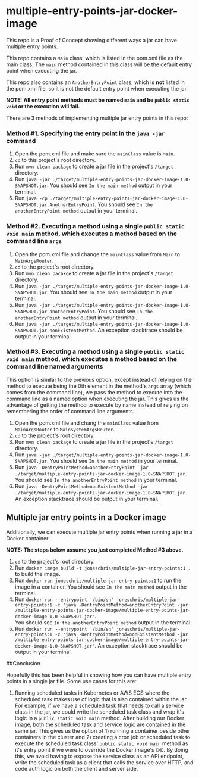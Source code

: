 # multiple-entry-points-jar-docker-image

This repo is a Proof of Concept showing different ways a jar can have multiple entry points.

This repo contains a `Main` class, which is listed in the pom.xml file as the main class.  The `main` method 
contained in this class will be the default entry point when executing the jar.  

This repo also contains an `AnotherEntryPoint` class, which is **not** listed in the pom.xml file, so it is
not the default entry point when executing the jar.

**NOTE:  All entry point methods must be named `main` and be `public static void` or the execution will fail.**

There are 3 methods of implementing multiple jar entry points in this repo:

### Method #1. Specifying the entry point in the `java -jar` command

1. Open the pom.xml file and make sure the `mainClass` value is `Main`.
2. `cd` to this project's root directory.
3. Run `mvn clean package` to create a jar file in the project's `/target` directory.
4. Run `java -jar ./target/multiple-entry-points-jar-docker-image-1.0-SNAPSHOT.jar`.  You should see `In the main method` output in your terminal.
5. Run `java -cp ./target/multiple-entry-points-jar-docker-image-1.0-SNAPSHOT.jar AnotherEntryPoint`.  You should see `In the anotherEntryPoint method` output in your terminal.

### Method #2. Executing a method using a single `public static void main` method, which executes a method based on the command line `args`

1. Open the pom.xml file and change the `mainClass` value from `Main` to `MainArgsRouter`.
2. `cd` to the project's root directory.
3. Run `mvn clean pacakge` to create a jar file in the project's `/target` directory.
4. Run `java -jar ./target/multiple-entry-points-jar-docker-image-1.0-SNAPSHOT.jar`.  You should see `In the main method` output in your terminal.
5. Run `java -jar ./target/multiple-entry-points-jar-docker-image-1.0-SNAPSHOT.jar anotherEntryPoint`.  You should see `In the anotherEntryPoint method` output in your terminal.
6. Run `java -jar ./target/multiple-entry-points-jar-docker-image-1.0-SNAPSHOT.jar nonExistentMethod`.  An exception stacktrace should be output in your terminal.

### Method #3. Executing a method using a single `public static void main` method, which executes a method based on the command line named arguments

This option is similar to the previous option, except instead of relying on the method to execute being the 0th element in the method's
`args` array (which comes from the command line), we pass the method to execute into the command line as a named option when executing the jar.  This 
gives us the advantage of getting the method to execute by name instead of relying on remembering the order of command line arguments. 

1. Open the pom.xml file and chang the `mainClass` value from `MainArgsRouter` to `MainSystemArgsRouter`.
2. `cd` to the project's root directory.
3. Run `mvn clean package` to create a jar file in the project's `/target` directory.
4. Run `java -jar ./target/multiple-entry-points-jar-docker-image-1.0-SNAPSHOT.jar`.  You should see `In the main method` in your terminal.
5. Run `java -DentryPointMethod=anotherEntryPoint -jar ./target/multiple-entry-points-jar-docker-image-1.0-SNAPSHOT.jar`.  You should see `In the anotherEntryPoint method` in your terminal.
6. Run `java -DentryPointMethod=nonExistentMethod -jar ./target/multiple-entry-points-jar-docker-image-1.0-SNAPSHOT.jar`.  An exception stacktrace should be output in your terminal.

## Multiple jar entry points in a Docker image

Additionally, we can execute multiple jar entry points when running a jar in a Docker container. 

**NOTE:  The steps below assume you just completed Method #3 above.**

1. `cd` to the project's root directory.
2. Run `docker image build -t joneschris/multiple-jar-entry-points:1 .` to build the image.
3. Run `docker run joneschris/multiple-jar-entry-points:1` to run the image in a container.  You should see `In the main method` output in the terminal.
4. Run `docker run --entrypoint '/bin/sh' joneschris/multiple-jar-entry-points:1 -c 'java -DentryPointMethod=anotherEntryPoint -jar /multiple-entry-points-jar-docker-image/multiple-entry-points-jar-docker-image-1.0-SNAPSHOT.jar'`.  
You should see `In the anotherEntryPoint method` output in the terminal.
5. Run `docker run --entrypoint '/bin/sh' joneschris/multiple-jar-entry-points:1 -c 'java -DentryPointMethod=nonExistentMethod -jar /multiple-entry-points-jar-docker-image/multiple-entry-points-jar-docker-image-1.0-SNAPSHOT.jar'`.
An exception stacktrace should be output in your terminal.

##Conclusion

Hopefully this has been helpful in showing how you can have multiple entry points in a single jar file.  Some use cases for this are:

1. Running scheduled tasks in Kubernetes or AWS ECS where the scheduled task makes use of logic that is also contained within the 
jar.  For example, if we have a scheduled task that needs to call a service class in the jar, we could write the scheduled task
class and wrap it's logic in a `public static void main` method.  After building our Docker image, both the scheduled task and
service logic are contained in the same jar.  This gives us the option of 1) running a container beside other containers in the cluster 
and 2) creating a cron job or scheduled task to execute the scheduled task class' `public static void main` method as it's entry point if
we were to override the Docker image's `CMD`.  By doing this, we avoid having to expose the service class as an API endpoint, 
write the scheduled task as a client that calls the service over HTTP, and code auth logic on both the client and server side.
   
